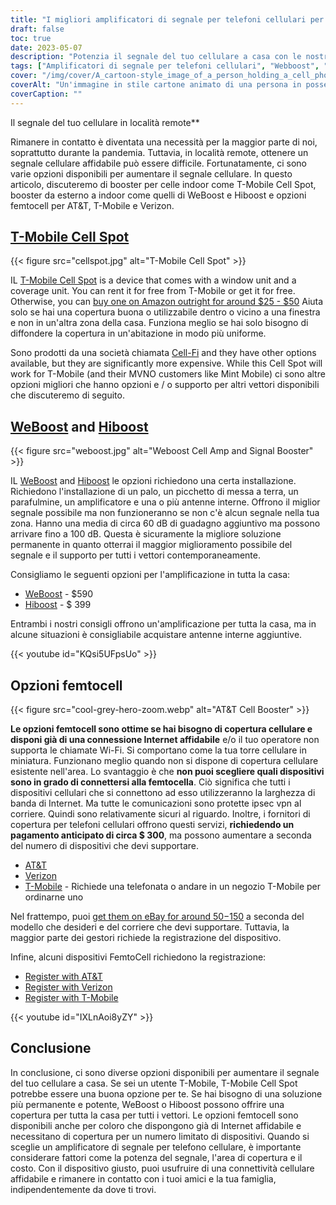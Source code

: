 ```yaml
---
title: "I migliori amplificatori di segnale per telefoni cellulari per uso domestico"
draft: false
toc: true
date: 2023-05-07
description: "Potenzia il segnale del tuo cellulare a casa con le nostre migliori scelte per una connettività affidabile e una copertura per tutta la casa."
tags: ["Amplificatori di segnale per telefoni cellulari", "Webboost", "Hi Boost", "Connettività domestica", "Copertura del telefono cellulare", "Femtocella", "Amplificatori di segnale cellulare", "Amplificatori di segnale wireless", "Dispositivi di potenziamento del segnale", "Connettività mobile", "Ricezione di telefoni cellulari", "Internet domestico", "Amplificatori wireless", "Elettronica", "Migliorie di casa", "Telecomunicazioni", "Tecnologia", "Case intelligenti", "Chiamata Wi-Fi", "Rete mobile"]
cover: "/img/cover/A_cartoon-style_image_of_a_person_holding_a_cell_phone.png"
coverAlt: "Un'immagine in stile cartone animato di una persona in possesso di un telefono cellulare e in piedi accanto a un booster con barre del segnale in aumento."
coverCaption: ""
---
```

 Il segnale del tuo cellulare in località remote**

Rimanere in contatto è diventata una necessità per la maggior parte di noi, soprattutto durante la pandemia. Tuttavia, in località remote, ottenere un segnale cellulare affidabile può essere difficile. Fortunatamente, ci sono varie opzioni disponibili per aumentare il segnale cellulare. In questo articolo, discuteremo di booster per celle indoor come T-Mobile Cell Spot, booster da esterno a indoor come quelli di WeBoost e Hiboost e opzioni femtocell per AT&T, T-Mobile e Verizon.

## [T-Mobile Cell Spot](https://amzn.to/41cXppc)

{{< figure src="cellspot.jpg" alt="T-Mobile Cell Spot" >}}

IL [T-Mobile Cell Spot](https://amzn.to/41cXppc) is a device that comes with a window unit and a coverage unit. You can rent it for free from T-Mobile or get it for free. Otherwise, you can [buy one on Amazon outright for around $25 - $50](https://amzn.to/41cXppc) Aiuta solo se hai una copertura buona o utilizzabile dentro o vicino a una finestra e non in un'altra zona della casa. Funziona meglio se hai solo bisogno di diffondere la copertura in un'abitazione in modo più uniforme.

Sono prodotti da una società chiamata [Cell-Fi](https://nextivityinc.com/products/) and they have other options available, but they are significantly more expensive. While this Cell Spot will work for T-Mobile (and their MVNO customers like Mint Mobile) ci sono altre opzioni migliori che hanno opzioni e / o supporto per altri vettori disponibili che discuteremo di seguito.

## [WeBoost](https://amzn.to/42chuNG) and [Hiboost](https://amzn.to/3NPsSL6)

{{< figure src="weboost.jpg" alt="Weboost Cell Amp and Signal Booster" >}}

IL [WeBoost](https://amzn.to/42chuNG) and [Hiboost](https://amzn.to/3NPsSL6) le opzioni richiedono una certa installazione. Richiedono l'installazione di un palo, un picchetto di messa a terra, un parafulmine, un amplificatore e una o più antenne interne. Offrono il miglior segnale possibile ma non funzioneranno se non c'è alcun segnale nella tua zona. Hanno una media di circa 60 dB di guadagno aggiuntivo ma possono arrivare fino a 100 dB. Questa è sicuramente la migliore soluzione permanente in quanto otterrai il maggior miglioramento possibile del segnale e il supporto per tutti i vettori contemporaneamente.

Consigliamo le seguenti opzioni per l'amplificazione in tutta la casa:

- [WeBoost](https://amzn.to/42chuNG) - $590
- [Hiboost](https://amzn.to/3NPsSL6) - $ 399

Entrambi i nostri consigli offrono un'amplificazione per tutta la casa, ma in alcune situazioni è consigliabile acquistare antenne interne aggiuntive.

{{< youtube id="KQsi5UFpsUo" >}}

## Opzioni femtocell

{{< figure src="cool-grey-hero-zoom.webp" alt="AT&T Cell Booster" >}}

**Le opzioni femtocell sono ottime se hai bisogno di copertura cellulare e disponi già di una connessione Internet affidabile** e/o il tuo operatore non supporta le chiamate Wi-Fi.
Si comportano come la tua torre cellulare in miniatura.
Funzionano meglio quando non si dispone di copertura cellulare esistente nell'area.
Lo svantaggio è che **non puoi scegliere quali dispositivi sono in grado di connettersi alla femtocella**. Ciò significa che tutti i dispositivi cellulari che si connettono ad esso utilizzeranno la larghezza di banda di Internet. Ma tutte le comunicazioni sono protette ipsec vpn al corriere. Quindi sono relativamente sicuri al riguardo.
Inoltre, i fornitori di copertura per telefoni cellulari offrono questi servizi, **richiedendo un pagamento anticipato di circa $ 300**, ma possono aumentare a seconda del numero di dispositivi che devi supportare.
 
- [AT&T](https://www.att.com/buy/accessories/Specialty-Items/att-cell-booster.html)
- [Verizon](https://www.verizon.com/products/verizon-lte-network-extender/)
- [T-Mobile](https://www.t-mobile.com/support/coverage/4g-lte-cellspot) - Richiede una telefonata o andare in un negozio T-Mobile per ordinarne uno

Nel frattempo, puoi [get them on eBay for around $50-$150](https://www.ebay.com/sch/i.html?_nkw=femtocell) a seconda del modello che desideri e del corriere che devi supportare. Tuttavia, la maggior parte dei gestori richiede la registrazione del dispositivo.

Infine, alcuni dispositivi FemtoCell richiedono la registrazione:

- [Register with AT&T](https://www.att.com/device-support/article/wireless/KM1458172/ATT/ATTSS2FII)
- [Register with Verizon](https://www.verizonwireless.com/content/wcms/overlays/register-signal-booster.html)
- [Register with T-Mobile](https://www.t-mobile.com/support/coverage/4g-lte-cellspot)

{{< youtube id="IXLnAoi8yZY" >}}

## Conclusione

In conclusione, ci sono diverse opzioni disponibili per aumentare il segnale del tuo cellulare a casa. Se sei un utente T-Mobile, T-Mobile Cell Spot potrebbe essere una buona opzione per te. Se hai bisogno di una soluzione più permanente e potente, WeBoost o Hiboost possono offrire una copertura per tutta la casa per tutti i vettori. Le opzioni femtocell sono disponibili anche per coloro che dispongono già di Internet affidabile e necessitano di copertura per un numero limitato di dispositivi. Quando si sceglie un amplificatore di segnale per telefono cellulare, è importante considerare fattori come la potenza del segnale, l'area di copertura e il costo. Con il dispositivo giusto, puoi usufruire di una connettività cellulare affidabile e rimanere in contatto con i tuoi amici e la tua famiglia, indipendentemente da dove ti trovi.
